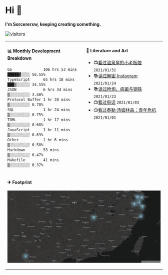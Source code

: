 # Hi 👋

**I'm Sorcererxw, keeping creating something.**

![visitors](https://visitor-badge.glitch.me/badge?page_id=sorcererxw.sorcererx)

<table width="800px">
<tr>
<td valign="top" width="50%">

#### 📊 Monthly Development Breakdown

<!--START_SECTION:waka-->
```text
Go              106 hrs 53 mins █████▓░░░░ 56.55%
TypeScript      65 hrs 18 mins  ███▒░░░░░░ 34.55%
JSON            6 hrs 34 mins   ▒░░░░░░░░░ 3.48%
Protocol Buffer 1 hr 28 mins    ▒░░░░░░░░░ 0.78%
SQL             1 hr 24 mins    ▒░░░░░░░░░ 0.75%
TOML            1 hr 17 mins    ▒░░░░░░░░░ 0.68%
JavaScript      1 hr 11 mins    ▒░░░░░░░░░ 0.63%
Other           1 hr 6 mins     ▒░░░░░░░░░ 0.58%
Markdown        53 mins         ▒░░░░░░░░░ 0.47%
Makefile        41 mins         ▒░░░░░░░░░ 0.37%
```
<!--END_SECTION:waka-->

<td valign="top" width="50%">

#### 💃 Literature and Art

<!--START_SECTION:douban-->
* 📺[看过温泉屋的小老板娘](http://movie.douban.com/subject/30205667/) <code>2021/01/31</code>
* 📚[读过解密 Instagram](https://book.douban.com/subject/35252483/) <code>2021/01/24</code>
* 📚[读过枪炮、病菌与钢铁](https://book.douban.com/subject/1813841/) <code>2021/01/23</code>
* 📺[看过电话](http://movie.douban.com/subject/30346025/) <code>2021/01/03</code>
* 📺[看过泰勒·汤姆林森：青年危机](http://movie.douban.com/subject/34979178/) <code>2021/01/01</code>

<!--END_SECTION:douban-->

</td>
</tr>
<tr>
<td colspan="2">

#### ✈ Footprint

![footprint](./footprint.png)

</td>
</tr>
</table>



